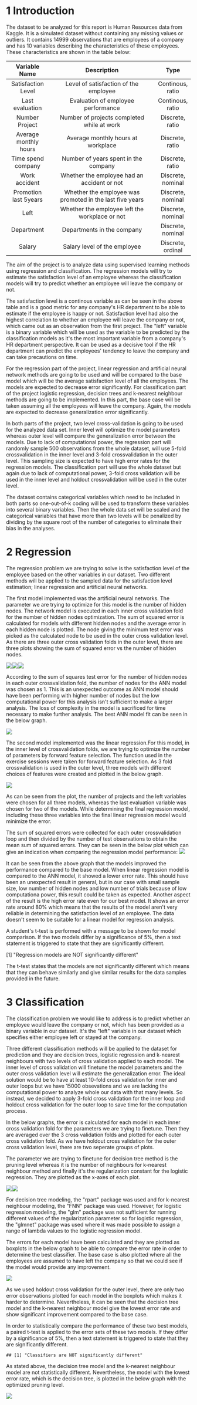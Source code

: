 

1 Introduction
==============

The dataset to be analyzed for this report is Human Resources data from Kaggle. It is a simulated dataset without containing any missing values or outliers. It contains 14999 observations that are employees of a company and has 10 variables describing the characteristics of these employees. These characteristics are shown in the table below:

<table>
<colgroup>
<col width="23%" />
<col width="57%" />
<col width="18%" />
</colgroup>
<thead>
<tr class="header">
<th align="center">Variable Name</th>
<th align="center">Description</th>
<th align="center">Type</th>
</tr>
</thead>
<tbody>
<tr class="odd">
<td align="center">Satisfaction Level</td>
<td align="center">Level of satisfaction of the employee</td>
<td align="center">Continous, ratio</td>
</tr>
<tr class="even">
<td align="center">Last evaluation</td>
<td align="center">Evaluation of employee performance</td>
<td align="center">Continous, ratio</td>
</tr>
<tr class="odd">
<td align="center">Number Project</td>
<td align="center">Number of projects completed while at work</td>
<td align="center">Discrete, ratio</td>
</tr>
<tr class="even">
<td align="center">Average monthly hours</td>
<td align="center">Average monthly hours at workplace</td>
<td align="center">Discrete, ratio</td>
</tr>
<tr class="odd">
<td align="center">Time spend company</td>
<td align="center">Number of years spent in the company</td>
<td align="center">Discrete, ratio</td>
</tr>
<tr class="even">
<td align="center">Work accident</td>
<td align="center">Whether the employee had an accident or not</td>
<td align="center">Discrete, nominal</td>
</tr>
<tr class="odd">
<td align="center">Promotion last 5years</td>
<td align="center">Whether the employee was promoted in the last five years</td>
<td align="center">Discrete, nominal</td>
</tr>
<tr class="even">
<td align="center">Left</td>
<td align="center">Whether the employee left the workplace or not</td>
<td align="center">Discrete, nominal</td>
</tr>
<tr class="odd">
<td align="center">Department</td>
<td align="center">Departments in the company</td>
<td align="center">Discrete, nominal</td>
</tr>
<tr class="even">
<td align="center">Salary</td>
<td align="center">Salary level of the employee</td>
<td align="center">Discrete, ordinal</td>
</tr>
</tbody>
</table>
The aim of the project is to analyze data using supervised learning methods using regression and classification. The regression models will try to estimate the satisfaction level of an employee whereas the classification models will try to predict whether an employee will leave the company or not.

The satisfaction level is a continous variable as can be seen in the above table and is a good metric for any company's HR department to be able to estimate if the employee is happy or not. Satisfaction level had also the highest correlation to whether an employee will leave the company or not, which came out as an observation from the first project. The "left" variable is a binary variable which will be used as the variable to be predicted by the classification models as it's the most important variable from a company's HR department perspective. It can be used as a decisive tool if the HR department can predict the employees' tendency to leave the company and can take precautions on time.

For the regression part of the project, linear regression and artificial neural network methods are going to be used and will be compared to the base model which will be the average satisfaction level of all the employees. The models are expected to decrease error significantly. For classification part of the project logistic regression, decision trees and k-nearest neighbour methods are going to be implemented. In this part, the base case will be taken assuming all the employees will leave the company. Again, the models are expected to decrease generalization error significantly.

In both parts of the project, two level cross-validation is going to be used for the analyzed data set. Inner level will optimize the model parameters whereas outer level will compare the generalization error between the models. Due to lack of computational power, the regression part will randomly sample 500 observations from the whole dataset, will use 5-fold crossvalidation in the inner level and 3-fold crossvalidation in the outer level. This sampling size is expected to have high error rates for the regression models. The classification part will use the whole dataset but again due to lack of computational power, 3-fold cross validation will be used in the inner level and holdout crossvalidation will be used in the outer level.

The dataset contains categorical variables which need to be included in both parts so one-out-of-k coding will be used to transform these variables into several binary variables. Then the whole data set will be scaled and the categorical variables that have more than two levels will be penalized by dividing by the square root of the number of categories to eliminate their bias in the analyses.

2 Regression
============

The regression problem we are trying to solve is the satisfaction level of the employee based on the other variables in our dataset. Two different methods will be applied to the sampled data for the satisfaction level estimation; linear regression and artificial neural networks.

The first model implemented was the artificial neural networks. The parameter we are trying to optimize for this model is the number of hidden nodes. The network model is executed in each inner cross validation fold for the number of hidden nodes optimization. The sum of squared error is calculated for models with different hidden nodes and the average error in each hidden node is plotted. The node giving the minimum test error was picked as the calculated node to be used in the outer cross validation level. As there are three outer cross validation folds in the outer level, there are three plots showing the sum of squared error vs the number of hidden nodes.

![](project2_files/figure-markdown_github/unnamed-chunk-3-1.png)![](project2_files/figure-markdown_github/unnamed-chunk-3-2.png)![](project2_files/figure-markdown_github/unnamed-chunk-3-3.png)

According to the sum of squares test error for the number of hidden nodes in each outer crossvalidation fold, the number of nodes for the ANN model was chosen as 1. This is an unexpected outcome as ANN model should have been performing with higher number of nodes but the low computational power for this analysis isn't sufficient to make a larger analysis. The loss of complexity in the model is sacrificed for time necessary to make further analysis. The best ANN model fit can be seen in the below graph.

![](project2_files/figure-markdown_github/ann.png)<!-- -->

The second model implemented was the linear regression.For this model, in the inner level of crossvalidation folds, we are trying to optimize the number of parameters by forward feature selection. The function used in the exercise sessions were taken for forward feature selection. As 3 fold crossvalidation is used in the outer level, three models with different choices of features were created and plotted in the below graph.

![](project2_files/figure-markdown_github/unnamed-chunk-5-1.png)

As can be seen from the plot, the number of projects and the left variables were chosen for all three models, whereas the last evaluation variable was chosen for two of the models. While determining the final regression model, including these three variables into the final linear regression model would minimize the error.

The sum of squared errors were collected for each outer crossvalidation loop and then divided by the number of test observations to obtain the mean sum of squared errors. They can be seen in the below plot which can give an indication when comparing the regression model performance: ![](project2_files/figure-markdown_github/unnamed-chunk-6-1.png)

It can be seen from the above graph that the models improved the performance compared to the base model. When linear regression model is compared to the ANN model, it showed a lower error rate. This should have been an unexpected result in general, but in our case with small sample size, low number of hidden nodes and low number of trials because of low computationa power, this result could be taken as expected. Another aspect of the result is the high error rate even for our best model. It shows an error rate around 80% which means that the results of the model aren't very reliable in determining the satisfaction level of an employee. The data doesn't seem to be suitable for a linear model for regression analysis.

A student's t-test is performed with a message to be shown for model comparison. If the two models differ by a significance of 5%, then a text statement is triggered to state that they are significantly different.

\[1\] "Regression models are NOT significantly different"

The t-test states that the models are not significantly different which means that they can behave similarly and give similar results for the data samples provided in the future.

3 Classification
================

The classification problem we would like to address is to predict whether an employee would leave the company or not, which has been provided as a binary variable in our dataset. It's the "left" variable in our dataset which specifies either employee left or stayed at the company.

Three different classification methods will be applied to the dataset for prediction and they are decision trees, logistic regression and k-nearest neighbours with two levels of cross validation applied to each model. The inner level of cross validation will finetune the model parameters and the outer cross validation level will estimate the generalization error. The ideal solution would be to have at least 10-fold cross validation for inner and outer loops but we have 15000 obsevations and we are lacking the computational power to analyze whole our data with that many levels. So instead, we decided to apply 3-fold cross validation for the inner loop and holdout cross validation for the outer loop to save time for the computation process.

In the below graphs, the error is calculated for each model in each inner cross validation fold for the parameters we are trying to finetune. Then they are averaged over the 3 cross validation folds and plotted for each outer cross validation fold. As we have holdout cross validation for the outer cross validation level, there are two seperate groups of plots.

The parameter we are trying to finetune for decision tree method is the pruning level whereas it is the number of neighbours for k-nearest neighbour method and finally it's the regularization constant for the logistic regression. They are plotted as the x-axes of each plot.

![](project2_files/figure-markdown_github/unnamed-chunk-9-1.png)![](project2_files/figure-markdown_github/unnamed-chunk-9-2.png)

For decision tree modeling, the "rpart" package was used and for k-nearest neighbour modeling, the "FNN" package was used. However, for logistic regression modeling, the "glm" package was not sufficient for running different values of the regularization parameter so for logistic regression, the "glmnet" package was used where it was made possible to assign a range of lambda values to the logistic regression model.

The errors for each model have been calculated and they are plotted as boxplots in the below graph to be able to compare the error rate in order to determine the best classifier. The base case is also plotted where all the employees are assumed to have left the company so that we could see if the model would provide any improvement.

![](project2_files/figure-markdown_github/unnamed-chunk-10-1.png)

As we used holdout cross validation for the outer level, there are only two error observations plotted for each model in the boxplots which makes it harder to determine. Nevertheless, it can be seen that the decision tree model and the k-nearest neighbour model give the lowest error rate and show significant improvement compared to the base case.

In order to statistically compare the performance of these two best models, a paired t-test is applied to the error sets of these two models. If they differ by a significance of 5%, then a text statement is triggered to state that they are significantly different.

    ## [1] "Classifiers are NOT significantly different"

As stated above, the decision tree model and the k-nearest neighbour model are not statistically different. Nevertheless, the model with the lowest error rate, which is the decision tree, is plotted in the below graph with the optimized pruning level.

![](project2_files/figure-markdown_github/unnamed-chunk-12-1.png)
